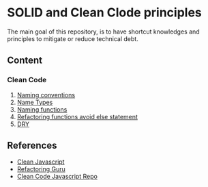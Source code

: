 # SOLID and Clean Clode principles

The main goal of this repository, is to have shortcut knowledges and principles to mitigate or reduce
technical debt.

## Content

### Clean Code

1. [Naming conventions](./clean-code-solid/src/clean-code/01-names.ts)
2. [Name Types](./clean-code-solid/src/clean-code/02-name-types.ts)
3. [Naming functions](./clean-code-solid/src/clean-code/03-functions.ts)
4. [Refactoring functions avoid else statement](./clean-code-solid/src/clean-code/04-refactoring-functions-avoid-else.ts)
5. [DRY](./clean-code-solid/src/clean-code/05-dry.ts)

## References
- [Clean Javascript](https://cleanjavascript.es/)
- [Refactoring Guru](https://refactoring.guru/)
- [Clean Code Javascript Repo](https://github.com/ryanmcdermott/clean-code-javascript)